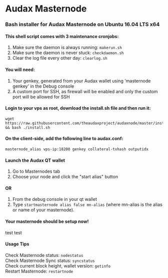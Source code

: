# Audax Masternode
### Bash installer for Audax Masternode on Ubuntu 16.04 LTS x64

#### This shell script comes with 3 maintenance cronjobs: 
1. Make sure the daemon is always running: `makerun.sh`
2. Make sure the daemon is never stuck: `checkdaemon.sh`
3. Clear the log file every other day: `clearlog.sh`

#### You will need:
1. Your genkey, generated from your Audax wallet using 'masternode genkey' in the Debug console
2. A custom port for SSH, as firewall will be enabled and only the custom port will be allowed for SSH

#### Login to your vps as root, download the install.sh file and then run it:
```
wget https://raw.githubusercontent.com/theaudaxproject/audaxnode/master/install.sh && bash ./install.sh
```

#### On the client-side, add the following line to audax.conf:
```
masternode_alias vps-ip:18200 genkey collateral-txhash outputidx
```

#### Launch the Audax QT wallet
1. Go to Masternodes tab
2. Choose your node and click the "start alias" button
#### OR
1. From the debug console in your qt wallet
2. Type ```startmasternode alias false mn-alias``` (where mn-alias is the alias or name of your masternode).

#### Your masternode should be setup now!
test
test

#### Usage Tips

Check Masternode status: ```nodestatus```  
Check Masternode Sync status: ```syncstatus```  
Check current block height, wallet version: ```getinfo```  
Restart Masternode: ```restartnode```  


